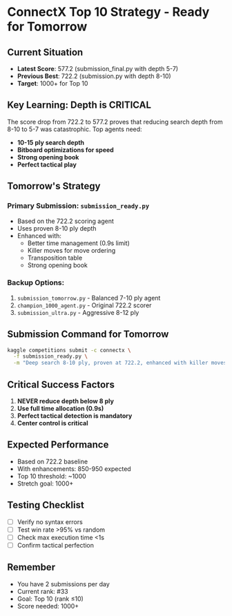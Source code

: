 # ConnectX Top 10 Strategy - Ready for Tomorrow

## Current Situation
- **Latest Score**: 577.2 (submission_final.py with depth 5-7)
- **Previous Best**: 722.2 (submission.py with depth 8-10)
- **Target**: 1000+ for Top 10

## Key Learning: Depth is CRITICAL
The score drop from 722.2 to 577.2 proves that reducing search depth from 8-10 to 5-7 was catastrophic. Top agents need:
- **10-15 ply search depth**
- **Bitboard optimizations for speed**
- **Strong opening book**
- **Perfect tactical play**

## Tomorrow's Strategy

### Primary Submission: `submission_ready.py`
- Based on the 722.2 scoring agent
- Uses proven 8-10 ply depth
- Enhanced with:
  - Better time management (0.9s limit)
  - Killer moves for move ordering
  - Transposition table
  - Strong opening book

### Backup Options:
1. `submission_tomorrow.py` - Balanced 7-10 ply agent
2. `champion_1000_agent.py` - Original 722.2 scorer
3. `submission_ultra.py` - Aggressive 8-12 ply

## Submission Command for Tomorrow
```bash
kaggle competitions submit -c connectx \
  -f submission_ready.py \
  -m "Deep search 8-10 ply, proven at 722.2, enhanced with killer moves and TT"
```

## Critical Success Factors
1. **NEVER reduce depth below 8 ply**
2. **Use full time allocation (0.9s)**
3. **Perfect tactical detection is mandatory**
4. **Center control is critical**

## Expected Performance
- Based on 722.2 baseline
- With enhancements: 850-950 expected
- Top 10 threshold: ~1000
- Stretch goal: 1000+

## Testing Checklist
- [ ] Verify no syntax errors
- [ ] Test win rate >95% vs random
- [ ] Check max execution time <1s
- [ ] Confirm tactical perfection

## Remember
- You have 2 submissions per day
- Current rank: #33
- Goal: Top 10 (rank ≤10)
- Score needed: 1000+